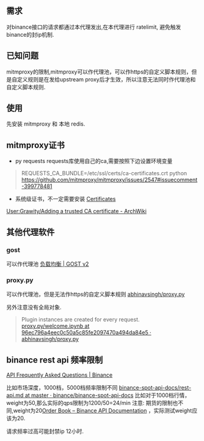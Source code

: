 ## 需求
对binance接口的请求都通过本代理发出,在本代理进行 ratelimit, 避免触发binance的封ip机制.

## 已知问题
mitmproxy的限制,mitmproxy可以作代理池，可以作https的自定义脚本规则，但是自定义规则是在发给upstream proxy后才生效，所以注意无法同时作代理池和自定义脚本规则.

## 使用
先安装 mitmproxy 和 本地 redis.

## mitmproxy证书
- py requests
requests库使用自己的ca,需要按照下边设置环境变量

> REQUESTS_CA_BUNDLE=/etc/ssl/certs/ca-certificates.crt python
https://github.com/mitmproxy/mitmproxy/issues/2547#issuecomment-399778481

- 系统级证书，不一定需要安装
[Certificates](https://docs.mitmproxy.org/stable/concepts-certificates/)

[User:Grawity/Adding a trusted CA certificate - ArchWiki](https://wiki.archlinux.org/title/User:Grawity/Adding_a_trusted_CA_certificate)

## 其他代理软件

### gost
可以作代理池
[负载均衡 | GOST v2](https://v2.gost.run/load-balancing/)

### proxy.py
可以作代理池，但是无法作https的自定义脚本规则
[abhinavsingh/proxy.py](https://github.com/abhinavsingh/proxy.py)

另外注意没有全局对象.
> Plugin instances are created for every request.
[proxy.py/welcome.ipynb at 96ec796a4eec0c50a5c85fe2097470a494da84e5 · abhinavsingh/proxy.py](https://github.com/abhinavsingh/proxy.py/blob/96ec796a4eec0c50a5c85fe2097470a494da84e5/tutorial/welcome.ipynb)

## binance rest api 频率限制
[API Frequently Asked Questions | Binance](https://www.binance.com/en/support/faq/api-frequently-asked-questions-360004492232)

比如市场深度，1000档，5000档频率限制不同
[binance-spot-api-docs/rest-api.md at master · binance/binance-spot-api-docs](https://github.com/binance/binance-spot-api-docs/blob/master/rest-api.md#order-book)
比如对于1000档行情，weight为50,那么实际的qps限制为1200/50=24/min
注意: 期货的限制也不同,weight为20[Order Book – Binance API Documentation](https://binance-docs.github.io/apidocs/futures/en/#order-book) ，实际测试weight应该为20.

请求频率过高可能封禁ip 12小时.

